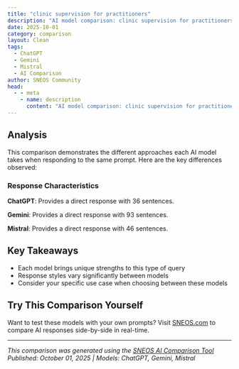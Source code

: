 ```yaml
---
title: "clinic supervision for practitioners"
description: "AI model comparison: clinic supervision for practitioners..."
date: 2025-10-01
category: comparison
layout: Clean
tags:
  - ChatGPT
  - Gemini
  - Mistral
  - AI Comparison
author: SNEOS Community
head:
  - - meta
    - name: description
      content: "AI model comparison: clinic supervision for practitioners..."
---
```


<ChatComparison
  title="clinic supervision for practitioners"
  prompt="clinic supervision for practitioners"
  :responses='{
    "ChatGPT": "Clinic supervision for practitioners refers to the structured oversight and guidance provided to healthcare professionals, such as psychologists, counselors, therapists, nurses, or medical practitioners, typically within a clinical setting. The purpose of supervision is to ensure the quality of care, support professional development, ensure adherence to ethical and professional standards, and promote clinician well-being.\n\nHere\u2019s an overview of key components and best practices for clinic supervision for practitioners:\n\n### Purpose of Clinic Supervision\n- **Quality Assurance:** Ensures the delivery of safe, effective, and evidence-based care.\n- **Professional Development:** Supports skill enhancement and career growth.\n- **Ethical Compliance:** Helps practitioners navigate ethical dilemmas and maintain standards.\n- **Emotional Support:** Addresses practitioner stress, burnout, and vicarious trauma.\n- **Accountability:** Provides a system for monitoring performance and outcomes.\n\n### Models of Supervision\n- **Directive Supervision:** Supervisor provides specific instructions and closely monitors work.\n- **Non-Directive Supervision:** More collaborative, focusing on reflection and self-direction.\n- **Reflective Supervision:** Encourages practitioners to reflect on their clinical work, feelings, and interpersonal dynamics.\n- **Peer Supervision:** Colleagues supervise each other in a structured format.\n- **Group Supervision:** Multiple supervisees meet with a supervisor for collective learning.\n\n### Key Elements of Effective Clinic Supervision\n1. **Regular Meetings:** Scheduled, consistent sessions (weekly, biweekly, or monthly).\n2. **Clear Goals:** Defined objectives for supervision, including clinical skills, ethical practice, and personal development.\n3. **Confidentiality:** Safe space for honest discussion about cases and challenges.\n4. **Feedback:** Constructive, timely, and specific feedback.\n5. **Documentation:** Records of supervision sessions, goals, and progress.\n6. **Evaluation:** Periodic assessment of the supervisee\u2019s competencies and areas for growth.\n7. **Cultural Competence:** Supervisors should be aware of cultural factors affecting clinical practice.\n\n### Roles and Responsibilities\n- **Supervisor:** Provide guidance, assess competencies, ensure ethical practice, support emotional well-being.\n- **Supervisee:** Engage actively, reflect on practice, seek feedback, apply learning.\n- **Organization:** Support supervision structures, allocate time/resources.\n\n### Common Supervisory Topics\n- Case conceptualization and treatment planning\n- Ethical and legal issues\n- Professional boundaries and self-care\n- Communication skills\n- Cultural sensitivity\n- Handling crises and risk management\n\n### Challenges and Solutions\n- **Time constraints:** Prioritize supervision as part of workload.\n- **Resistance to feedback:** Build trust and a collaborative relationship.\n- **Confidentiality concerns:** Clarify limits and ethical requirements upfront.\n- **Remote supervision:** Use technology effectively to maintain connection.\n\n---\n\nIf you need specific guidelines for a particular profession (e.g., clinical psychology, counseling, medical practice), country, or supervision framework, please let me know!",
    "Gemini": "Clinic supervision for practitioners is a critical process in many healthcare fields, designed to support the professional development, ethical practice, and overall well-being of clinicians. It\u0027s a structured, intentional, and often mandatory relationship where a more experienced and qualified supervisor guides and supports a supervisee (practitioner) in their clinical work.\n\nHere\u0027s a comprehensive overview of clinic supervision:\n\n**I. Purpose and Goals of Clinic Supervision:**\n\n*   **Enhance Clinical Skills and Competence:**\n    *   Improving diagnostic skills, treatment planning, and therapeutic techniques.\n    *   Developing a deeper understanding of theoretical frameworks and evidence-based practices.\n    *   Sharpening clinical judgment and decision-making abilities.\n*   **Promote Ethical Practice:**\n    *   Identifying and addressing ethical dilemmas in clinical practice.\n    *   Ensuring adherence to professional codes of ethics and legal regulations.\n    *   Developing ethical awareness and responsible decision-making.\n*   **Provide Support and Reduce Burnout:**\n    *   Offering a safe space to discuss challenging cases, professional frustrations, and personal reactions to clinical work.\n    *   Preventing and addressing burnout, vicarious trauma, and compassion fatigue.\n    *   Promoting self-care strategies and healthy work-life balance.\n*   **Ensure Quality of Care:**\n    *   Monitoring and evaluating the quality of clinical services provided to clients.\n    *   Identifying areas for improvement in client care and treatment outcomes.\n    *   Promoting culturally sensitive and client-centered care.\n*   **Facilitate Professional Development:**\n    *   Helping practitioners define their professional identity and career goals.\n    *   Identifying strengths and weaknesses in clinical practice.\n    *   Developing a plan for ongoing learning and professional growth.\n*   **Gatekeeping:**\n    *   Protecting clients by ensuring that practitioners are competent and ethical.\n    *   Identifying and addressing issues of impairment or unethical behavior.\n\n**II. Key Components of Effective Clinic Supervision:**\n\n*   **Supervisory Relationship:** A collaborative and trusting relationship between supervisor and supervisee, based on mutual respect, open communication, and clear expectations.\n*   **Regular Meetings:** Scheduled meetings for discussion of cases, review of progress, and provision of feedback.  Frequency and duration vary, but regular sessions are essential.\n*   **Case Review:**  Detailed examination of clinical cases, including assessment, diagnosis, treatment planning, and progress notes.  May involve direct observation, video review, or audio recordings.\n*   **Feedback:** Constructive, specific, and timely feedback on supervisee\u0027s performance, highlighting strengths and areas for improvement.\n*   **Documentation:**  Maintaining records of supervision sessions, including topics discussed, interventions recommended, and progress made.  This is important for legal and ethical reasons.\n*   **Evaluation:**  Formal and informal evaluations of supervisee\u0027s clinical competence and professional development.  These evaluations may be used for licensure, certification, or employment purposes.\n*   **Ethical Considerations:**  Addressing ethical dilemmas and ensuring adherence to professional codes of ethics.  Supervisors have a responsibility to model ethical behavior and guide supervisees in making ethical decisions.\n*   **Supervision Agreement:** A written agreement outlining the roles and responsibilities of the supervisor and supervisee, the goals of supervision, the methods of supervision, and the policies and procedures of the agency or organization.\n\n**III. Common Supervision Models:**\n\nThere are several theoretical models that guide the supervisory process.  The best model depends on the needs of the supervisee, the supervisor\u0027s theoretical orientation, and the context of the clinical setting.\n\n*   **Psychodynamic Supervision:**  Focuses on the supervisee\u0027s emotional reactions to clinical work, including transference and countertransference issues.\n*   **Cognitive Behavioral Supervision:**  Applies cognitive behavioral principles to the supervisory process, helping supervisees identify and modify maladaptive thoughts and behaviors.\n*   **Systemic Supervision:**  Considers the supervisee\u0027s clinical work within the context of the client\u0027s system, including family, community, and culture.\n*   **Developmental Supervision:**  Recognizes that supervisees progress through different stages of development, requiring different types of supervision at each stage.\n*   **Person-Centered Supervision:**  Emphasizes the importance of empathy, genuineness, and unconditional positive regard in the supervisory relationship.\n\n**IV. Methods of Supervision:**\n\nSupervisors use a variety of methods to facilitate the learning and development of supervisees.\n\n*   **Direct Observation:**  Observing the supervisee\u0027s clinical work directly, either in person or via video or audio recordings.\n*   **Role-Playing:**  Simulating clinical situations to help supervisees practice their skills and develop their confidence.\n*   **Case Consultation:**  Discussing cases with the supervisor to gain insights and develop alternative treatment strategies.\n*   **Process Recording:**  Writing detailed accounts of clinical sessions to reflect on the therapeutic process and identify areas for improvement.\n*   **Didactic Teaching:**  Providing instruction on relevant theoretical concepts, research findings, and clinical techniques.\n*   **Experiential Exercises:**  Engaging in activities that promote self-awareness, empathy, and personal growth.\n\n**V. Roles and Responsibilities:**\n\n*   **Supervisor:**\n    *   Provide guidance, support, and feedback to supervisees.\n    *   Monitor the quality of clinical services provided by supervisees.\n    *   Ensure that supervisees are practicing ethically and legally.\n    *   Evaluate the supervisee\u0027s clinical competence and professional development.\n    *   Maintain accurate records of supervision sessions.\n    *   Remain current on best practices and relevant ethical/legal standards.\n*   **Supervisee:**\n    *   Actively participate in the supervisory process.\n    *   Seek guidance and support from the supervisor.\n    *   Be open to feedback and willing to learn.\n    *   Adhere to ethical and legal standards.\n    *   Maintain accurate records of clinical work.\n    *   Be proactive in identifying learning needs and seeking professional development opportunities.\n\n**VI. Challenges in Clinic Supervision:**\n\n*   **Power Dynamics:**  The inherent power differential between supervisor and supervisee can create challenges in the supervisory relationship.\n*   **Conflicting Values:**  Supervisors and supervisees may have different values or beliefs that can lead to conflict.\n*   **Boundary Issues:**  Maintaining appropriate boundaries between the supervisory relationship and other types of relationships can be difficult.\n*   **Lack of Training:**  Many supervisors receive little or no formal training in supervision.\n*   **Time Constraints:**  Supervisors may be overloaded with other responsibilities, making it difficult to dedicate sufficient time to supervision.\n*   **Difficult Supervisees:** Working with supervisees who are resistant, unmotivated, or impaired can be challenging.\n*   **Cultural Competence:** Supervisors need to be aware of their own biases and assumptions and be sensitive to the cultural backgrounds of their supervisees and clients.\n\n**VII.  Finding a Supervisor:**\n\n*   **Licensing Boards:** Many licensing boards maintain lists of approved supervisors.\n*   **Professional Organizations:**  Professional organizations often have directories of supervisors.\n*   **Colleagues:**  Ask colleagues for recommendations.\n*   **University Programs:**  Contact university programs in the relevant field.\n*   **Online Databases:** Some online databases list supervisors.\n\n**VIII. Legal and Ethical Considerations:**\n\nSupervision carries significant legal and ethical responsibilities. Supervisors can be held liable for the actions of their supervisees.  Therefore, it is crucial to:\n\n*   Understand and adhere to the relevant laws and ethical codes.\n*   Maintain adequate professional liability insurance.\n*   Document supervision sessions thoroughly.\n*   Seek consultation when faced with difficult ethical dilemmas.\n\n**IX. Benefits of Effective Supervision:**\n\n*   Improved client outcomes.\n*   Reduced risk of malpractice claims.\n*   Enhanced job satisfaction for practitioners.\n*   Increased retention of qualified professionals.\n*   A more ethical and competent workforce.\n\nIn conclusion, clinic supervision is an essential component of professional development and quality assurance in healthcare. By providing guidance, support, and feedback, supervisors help practitioners develop the skills and competence they need to provide effective and ethical care to their clients.  It is a dynamic process requiring commitment, training, and a strong ethical foundation from both supervisor and supervisee.\n",
    "Mistral": "Clinic supervision for practitioners is a crucial aspect of professional development and quality assurance in healthcare settings. It involves the oversight and guidance provided by experienced professionals to ensure that practitioners deliver high-quality care, adhere to ethical standards, and continuously improve their skills. Here are some key components and best practices for effective clinic supervision:\n\n### Key Components of Clinic Supervision\n\n1. **Regular Meetings**:\n   - **One-on-One Supervision**: Regular individual meetings to discuss cases, address concerns, and provide feedback.\n   - **Group Supervision**: Meetings with a group of practitioners to discuss common issues, share experiences, and learn from each other.\n\n2. **Case Reviews**:\n   - **Individual Case Reviews**: Detailed discussions of specific cases to ensure appropriate diagnosis, treatment plans, and follow-up.\n   - **Peer Reviews**: Collaborative reviews where practitioners present cases to their peers for feedback and suggestions.\n\n3. **Feedback and Evaluation**:\n   - **Constructive Feedback**: Providing specific, actionable feedback to help practitioners improve their skills and performance.\n   - **Performance Evaluations**: Regular assessments of practitioners\u0027 competencies, adherence to protocols, and patient outcomes.\n\n4. **Continuing Education**:\n   - **Training and Workshops**: Offering ongoing training sessions, workshops, and seminars to keep practitioners updated on the latest research, techniques, and best practices.\n   - **Mentorship Programs**: Pairing less experienced practitioners with mentors who can provide guidance and support.\n\n5. **Documentation and Record-Keeping**:\n   - **Accurate Documentation**: Ensuring that all patient interactions, treatment plans, and outcomes are accurately documented.\n   - **Audit Trails**: Maintaining a clear audit trail for all supervisory activities to ensure accountability and transparency.\n\n6. **Ethical and Legal Compliance**:\n   - **Ethical Guidelines**: Ensuring that practitioners adhere to ethical guidelines and professional standards.\n   - **Legal Compliance**: Ensuring that all practices comply with relevant laws and regulations.\n\n### Best Practices for Effective Clinic Supervision\n\n1. **Clear Communication**:\n   - Establish clear lines of communication between supervisors and practitioners.\n   - Encourage open dialogue and a culture of continuous improvement.\n\n2. **Supportive Environment**:\n   - Create a supportive and non-judgmental environment where practitioners feel comfortable seeking help and guidance.\n   - Foster a culture of collaboration and teamwork.\n\n3. **Structured Supervision**:\n   - Develop a structured supervision plan that outlines the frequency, format, and goals of supervision sessions.\n   - Use standardized tools and protocols to ensure consistency in supervision practices.\n\n4. **Evidence-Based Practices**:\n   - Encourage the use of evidence-based practices and guidelines in clinical decision-making.\n   - Stay updated with the latest research and incorporate new findings into supervision practices.\n\n5. **Patient-Centered Care**:\n   - Emphasize the importance of patient-centered care and ensure that all treatment plans are tailored to the individual needs of patients.\n   - Involve patients in their care plans and decision-making processes.\n\n6. **Professional Development**:\n   - Provide opportunities for professional development, such as attending conferences, participating in research, and publishing articles.\n   - Encourage practitioners to pursue advanced certifications and specializations.\n\n7. **Conflict Resolution**:\n   - Develop mechanisms for addressing and resolving conflicts that may arise between practitioners and supervisors.\n   - Foster a culture of respect and mutual understanding.\n\n8. **Quality Improvement**:\n   - Implement quality improvement initiatives to continuously enhance the quality of care provided.\n   - Use data and feedback to identify areas for improvement and implement changes accordingly.\n\n### Conclusion\n\nEffective clinic supervision is essential for maintaining high standards of care, ensuring practitioner competence, and fostering a culture of continuous improvement. By implementing structured, supportive, and evidence-based supervision practices, healthcare organizations can enhance the quality of care provided and support the professional growth of their practitioners."
  }'
  published-date="22:50"
/>

## Analysis

This comparison demonstrates the different approaches each AI model takes when responding to the same prompt. Here are the key differences observed:

### Response Characteristics

**ChatGPT**: Provides a direct response with 36 sentences. 

**Gemini**: Provides a direct response with 93 sentences. 

**Mistral**: Provides a direct response with 46 sentences. 

## Key Takeaways

- Each model brings unique strengths to this type of query
- Response styles vary significantly between models
- Consider your specific use case when choosing between these models

## Try This Comparison Yourself

Want to test these models with your own prompts? Visit [SNEOS.com](https://sneos.com) to compare AI responses side-by-side in real-time.

---

*This comparison was generated using the [SNEOS AI Comparison Tool](https://sneos.com)*
*Published: October 01, 2025 | Models: ChatGPT, Gemini, Mistral*
